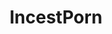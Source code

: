---
title: IncestPorn
crosslinks:
- PornStarletHQ
- incest
- holdthemoan
- youtubot
- Xev_Bellringer
- Reluctance
- autourbanbot
- SleepPorn
- sisterporn
- tipofmypenis
- ElsaJean
- Incest_Gifs
- AlanaSummers
- Ash_Hollywood
- CougarVids
- botwatch
- NSFW_Mistaken
- MotherDaughter
- EroShareDB
- TwinGirls
---